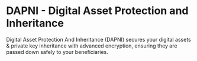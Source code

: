 # DAPNI - Digital Asset Protection and Inheritance
Digital Asset Protection And Inheritance (DAPNI) secures your digital assets & private key inheritance with advanced encryption, ensuring they are passed down safely to your beneficiaries.